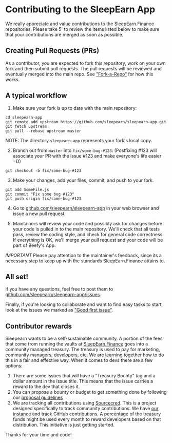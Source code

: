 Contributing to the SleepEarn App
=======

We really appreciate and value contributions to the SleepEarn.Finance repositories. Please take 5' to review the items listed below to make sure that your contributions are merged as soon as possible.

## Creating Pull Requests (PRs)

As a contributor, you are expected to fork this repository, work on your own fork and then submit pull requests. The pull requests will be reviewed and eventually merged into the main repo. See ["Fork-a-Repo"](https://help.github.com/articles/fork-a-repo/) for how this works.

## A typical workflow

1) Make sure your fork is up to date with the main repository:

```
cd sleepearn-app
git remote add upstream https://github.com/sleepearn/sleepearn-app.git
git fetch upstream
git pull --rebase upstream master
```
NOTE: The directory `sleepearn-app` represents your fork's local copy.

2) Branch out from `master` into `fix/some-bug-#123`:
(Postfixing #123 will associate your PR with the issue #123 and make everyone's life easier =D)
```
git checkout -b fix/some-bug-#123
```

3) Make your changes, add your files, commit, and push to your fork.

```
git add SomeFile.js
git commit "Fix some bug #123"
git push origin fix/some-bug-#123
```

4) Go to [github.com/sleepearn/sleepearn-app](https://github.com/sleepearn/sleepearn-app) in your web browser and issue a new pull request.

5) Maintainers will review your code and possibly ask for changes before your code is pulled in to the main repository. We'll check that all tests pass, review the coding style, and check for general code correctness. If everything is OK, we'll merge your pull request and your code will be part of Beefy's App.

*IMPORTANT* Please pay attention to the maintainer's feedback, since its a necessary step to keep up with the standards SleepEarn.Finance attains to.

## All set!

If you have any questions, feel free to post them to [github.com/sleepearn/sleepearn-app/issues](https://github.com/sleepearn/sleepearn-app/issues).

Finally, if you're looking to collaborate and want to find easy tasks to start, look at the issues we marked as ["Good first issue"](https://github.com/sleepearn/sleepearn-app/issues?q=label%3A%22good+first+issue%22).

## Contributor rewards 

Sleepearn wants to be a self-sustainable community. A portion of the fees that come from running the vaults at [SleepEarn.Finance](https://sleepearn.finance) goes into a community managed treasury. The treasury is used to pay for marketing, community managers, developers, etc. We are learning together how to do this in a fair and effective way. When it comes to devs there are a few options: 

1. There are some issues that will have a "Treasury Bounty" tag and a dollar amount in the issue title. This means that the issue carries a reward to the dev that closes it. 
2. You can propose a bounty or budget to get something done by following our [proposal guidelines](PROPOSAL_GUIDELINES.md)
3. We are tracking all contributions using [Sourcecred](https://sourcecred.io/). This is a project designed specifically to track community contributions. We have [our instance](https://SleepEarn.Finance/sleepearn-cred/#/explorer) and track GitHub contributions. A percentage of the treasury funds might be used every month to reward developers based on that distribution. This initiative is just getting started.

Thanks for your time and code!
